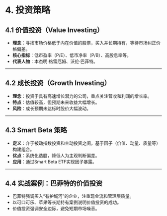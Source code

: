 # 4. 投资策略

## 4.1 价值投资（Value Investing）

- **理念**：寻找市场价格低于内在价值的股票，买入并长期持有，等待市场纠正价格偏差。  
- **核心指标**：低市盈率（P/E）、低市净率（P/B）、高股息率等。  
- **代表人物**：本杰明·格雷厄姆、沃伦·巴菲特。

---

## 4.2 成长投资（Growth Investing）

- **理念**：投资于具有高速增长潜力的公司，重点关注营收和利润的增长率。  
- **特点**：估值较高，但预期未来收益大幅增长。  
- **风险**：成长预期未达标时股价大幅波动。

---

## 4.3 Smart Beta 策略

- **定义**：介于被动指数投资和主动投资之间，基于因子（价值、动量、质量等）构建组合。  
- **优点**：系统化选股，降低人为主观判断偏差。  
- **应用**：通过Smart Beta ETF实现因子暴露。

---

## 4.4 实战案例：巴菲特的价值投资

- 巴菲特强调买入“有护城河”的企业，注重现金流和管理层质量。  
- 以可口可乐、苹果等长期持有案例说明价值投资的成功。  
- 价值投资强调安全边际，避免短期市场噪音。

